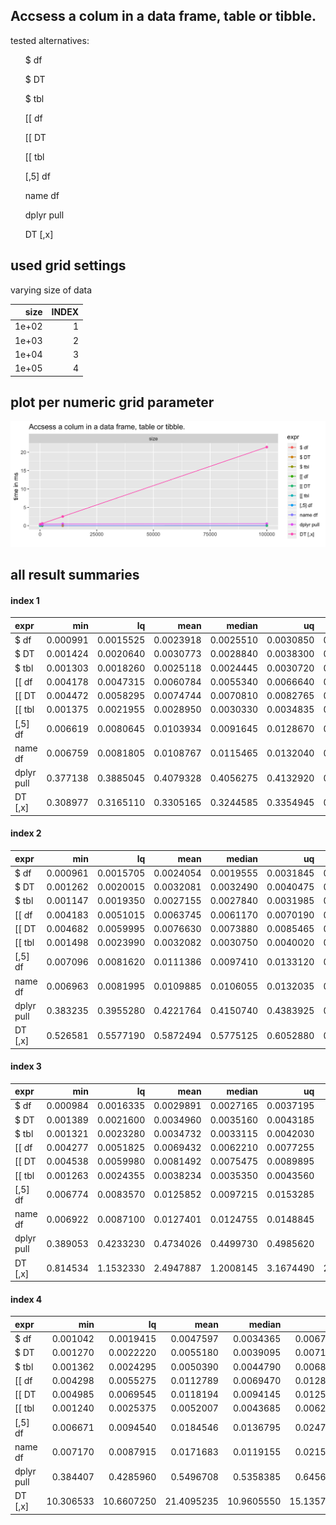 ## Accsess a colum in a data frame, table or tibble.



tested alternatives:

<ul>
$ df</ul><ul>$ DT</ul><ul>$ tbl</ul><ul>[[ df</ul><ul>[[ DT</ul><ul>[[ tbl</ul><ul>[,5] df</ul><ul>name df</ul><ul>dplyr pull</ul><ul>DT [,x]
</ul>


## used grid settings 

varying size of data


|  size| INDEX|
|-----:|-----:|
| 1e+02|     1|
| 1e+03|     2|
| 1e+04|     3|
| 1e+05|     4|


## plot per numeric grid parameter 

![](
benchmark_grid_num.png
)



##  all result summaries 

#### index 1

|expr       |      min|        lq|      mean|    median|        uq|      max| neval|cld |
|:----------|--------:|---------:|---------:|---------:|---------:|--------:|-----:|:---|
|$ df       | 0.000991| 0.0015525| 0.0023918| 0.0025510| 0.0030850| 0.004156|   100|a   |
|$ DT       | 0.001424| 0.0020640| 0.0030773| 0.0028840| 0.0038300| 0.012184|   100|a   |
|$ tbl      | 0.001303| 0.0018260| 0.0025118| 0.0024445| 0.0030720| 0.005707|   100|a   |
|[[ df      | 0.004178| 0.0047315| 0.0060784| 0.0055340| 0.0066640| 0.016330|   100|ab  |
|[[ DT      | 0.004472| 0.0058295| 0.0074744| 0.0070810| 0.0082765| 0.031615|   100|ab  |
|[[ tbl     | 0.001375| 0.0021955| 0.0028950| 0.0030330| 0.0034835| 0.004882|   100|a   |
|[,5] df    | 0.006619| 0.0080645| 0.0103934| 0.0091645| 0.0128670| 0.020146|   100|b   |
|name df    | 0.006759| 0.0081805| 0.0108767| 0.0115465| 0.0132040| 0.018076|   100|b   |
|dplyr pull | 0.377138| 0.3885045| 0.4079328| 0.4056275| 0.4132920| 0.617335|   100|d   |
|DT [,x]    | 0.308977| 0.3165110| 0.3305165| 0.3244585| 0.3354945| 0.427940|   100|c   |


#### index 2

|expr       |      min|        lq|      mean|    median|        uq|      max| neval|cld |
|:----------|--------:|---------:|---------:|---------:|---------:|--------:|-----:|:---|
|$ df       | 0.000961| 0.0015705| 0.0024054| 0.0019555| 0.0031845| 0.006599|   100|a   |
|$ DT       | 0.001262| 0.0020015| 0.0032081| 0.0032490| 0.0040475| 0.016144|   100|ab  |
|$ tbl      | 0.001147| 0.0019350| 0.0027155| 0.0027840| 0.0031985| 0.006246|   100|ab  |
|[[ df      | 0.004183| 0.0051015| 0.0063745| 0.0061170| 0.0070190| 0.015869|   100|ab  |
|[[ DT      | 0.004682| 0.0059995| 0.0076630| 0.0073880| 0.0085465| 0.018111|   100|ab  |
|[[ tbl     | 0.001498| 0.0023990| 0.0032082| 0.0030750| 0.0040020| 0.005206|   100|ab  |
|[,5] df    | 0.007096| 0.0081620| 0.0111386| 0.0097410| 0.0133120| 0.036842|   100|b   |
|name df    | 0.006963| 0.0081995| 0.0109885| 0.0106055| 0.0132035| 0.023632|   100|ab  |
|dplyr pull | 0.383235| 0.3955280| 0.4221764| 0.4150740| 0.4383925| 0.570745|   100|c   |
|DT [,x]    | 0.526581| 0.5577190| 0.5872494| 0.5775125| 0.6052880| 0.908481|   100|d   |


#### index 3

|expr       |      min|        lq|      mean|    median|        uq|       max| neval|cld |
|:----------|--------:|---------:|---------:|---------:|---------:|---------:|-----:|:---|
|$ df       | 0.000984| 0.0016335| 0.0029891| 0.0027165| 0.0037195|  0.012133|   100|a   |
|$ DT       | 0.001389| 0.0021600| 0.0034960| 0.0035160| 0.0043185|  0.010403|   100|a   |
|$ tbl      | 0.001321| 0.0023280| 0.0034732| 0.0033115| 0.0042030|  0.008382|   100|a   |
|[[ df      | 0.004277| 0.0051825| 0.0069432| 0.0062210| 0.0077255|  0.018162|   100|a   |
|[[ DT      | 0.004538| 0.0059980| 0.0081492| 0.0075475| 0.0089895|  0.025730|   100|a   |
|[[ tbl     | 0.001263| 0.0024355| 0.0038234| 0.0035350| 0.0043560|  0.014470|   100|a   |
|[,5] df    | 0.006774| 0.0083570| 0.0125852| 0.0097215| 0.0153285|  0.044671|   100|a   |
|name df    | 0.006922| 0.0087100| 0.0127401| 0.0124755| 0.0148845|  0.035420|   100|a   |
|dplyr pull | 0.389053| 0.4233230| 0.4734026| 0.4499730| 0.4985620|  0.745763|   100|a   |
|DT [,x]    | 0.814534| 1.1532330| 2.4947887| 1.2008145| 3.1674490| 22.324352|   100|b   |


#### index 4

|expr       |       min|         lq|       mean|     median|         uq|        max| neval|cld |
|:----------|---------:|----------:|----------:|----------:|----------:|----------:|-----:|:---|
|$ df       |  0.001042|  0.0019415|  0.0047597|  0.0034365|  0.0067190|   0.026518|   100|a   |
|$ DT       |  0.001270|  0.0022220|  0.0055180|  0.0039095|  0.0071040|   0.019797|   100|a   |
|$ tbl      |  0.001362|  0.0024295|  0.0050390|  0.0044790|  0.0068075|   0.016188|   100|a   |
|[[ df      |  0.004298|  0.0055275|  0.0112789|  0.0069470|  0.0128305|   0.062728|   100|a   |
|[[ DT      |  0.004985|  0.0069545|  0.0118194|  0.0094145|  0.0125965|   0.045310|   100|a   |
|[[ tbl     |  0.001240|  0.0025375|  0.0052007|  0.0043685|  0.0062540|   0.038840|   100|a   |
|[,5] df    |  0.006671|  0.0094540|  0.0184546|  0.0136795|  0.0247135|   0.065666|   100|a   |
|name df    |  0.007170|  0.0087915|  0.0171683|  0.0119155|  0.0215195|   0.077969|   100|a   |
|dplyr pull |  0.384407|  0.4285960|  0.5496708|  0.5358385|  0.6456895|   1.051569|   100|a   |
|DT [,x]    | 10.306533| 10.6607250| 21.4095235| 10.9605550| 15.1357770| 264.906016|   100|b   |


